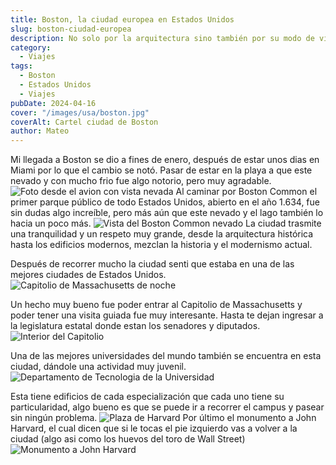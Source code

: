 ```yaml
---
title: Boston, la ciudad europea en Estados Unidos
slug: boston-ciudad-europea
description: No solo por la arquitectura sino también por su modo de vida.
category:
  - Viajes
tags:
  - Boston
  - Estados Unidos
  - Viajes
pubDate: 2024-04-16
cover: "/images/usa/boston.jpg"
coverAlt: Cartel ciudad de Boston
author: Mateo 
---
```

Mi llegada a Boston se dio a fines de enero, después de estar unos dias en Miami por lo que el cambio se notó.
Pasar de estar en la playa a que este nevado y con mucho frio fue algo notorio, pero muy agradable. 
<img src="/public/images/usa/boston/IMG_8395.jpg" alt="Foto desde el avion con vista nevada">
Al caminar por Boston Common el primer parque público de todo Estados Unidos, abierto en el año 1.634, fue sin dudas algo increíble, pero más aún que este nevado y el lago también lo hacia un poco más.
<img src="/public/images/usa/boston/IMG_8400.jpg" alt="Vista del Boston Common nevado">
La ciudad trasmite una tranquilidad y un respeto muy grande, desde la arquitectura histórica hasta los edificios modernos, mezclan la historia y el modernismo actual.

Después de recorrer mucho la ciudad senti que estaba en una de las mejores ciudades de Estados Unidos.
<img src="/public/images/usa/boston/IMG_8476.jpg" alt="Capitolio de Massachusetts de noche">

Un hecho muy bueno fue poder entrar al Capitolio de Massachusetts y poder tener una visita guiada fue muy interesante.
Hasta te dejan ingresar a la legislatura estatal donde estan los senadores y diputados.
<img src="/public/images/usa/boston/IMG_8470.jpg" alt="Interior del Capitolio">

Una de las mejores universidades del mundo también se encuentra en esta ciudad, dándole una actividad muy juvenil.
<img src="/public/images/usa/boston/IMG_8487.jpg" alt="Departamento de Tecnologia de la Universidad">

Esta tiene edificios de cada especialización que cada uno tiene su particularidad, algo bueno es que se puede ir a recorrer el campus y pasear sin ningún problema.
<img src="/public/images/usa/boston/IMG_8491.jpg" alt="Plaza de Harvard">
Por último el monumento a John Harvard, el cual dicen que si le tocas el pie izquierdo vas a volver a la ciudad (algo asi como los huevos del toro de Wall Street)
<img src="/public/images/usa/boston/IMG_8497.jpg" alt="Monumento a John Harvard">


